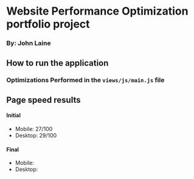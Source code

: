 # Website Performance Optimization portfolio project
### By: John Laine


## How to run the application


### Optimizations Performed in the `views/js/main.js` file

## Page speed results
#### Initial
* Mobile: 27/100
* Desktop: 29/100

#### Final
* Mobile:
* Desktop: